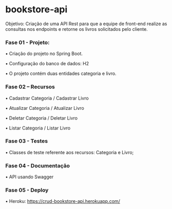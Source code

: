 # bookstore-api
Objetivo: Criação de uma API Rest para que a equipe de front-end realize as consultas nos endpoints e retorne os livros solicitados pelo cliente.

### Fase 01 - Projeto:

• Criação do projeto no Spring Boot.

• Configuração do banco de dados: H2

• O projeto contém duas entidades categoria e livro.

### Fase 02 – Recursos

• Cadastrar Categoria / Cadastrar Livro

• Atualizar Categoria / Atualizar Livro

• Deletar Categoria / Deletar Livro

• Listar Categoria / Listar Livro

### Fase 03 - Testes

• Classes de teste referente aos recursos: Categoria e Livro;

### Fase 04 - Documentação

• API usando Swagger

### Fase 05 - Deploy

• Heroku: https://crud-bookstore-api.herokuapp.com/
